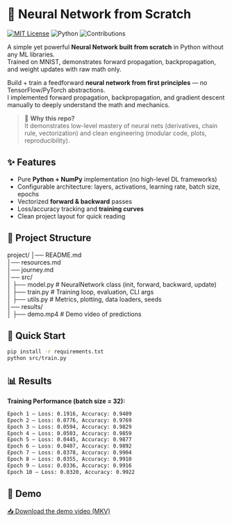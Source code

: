 # 🧠 Neural Network from Scratch

[![MIT License](https://img.shields.io/badge/license-MIT-blue.svg)](LICENSE)
![Python](https://img.shields.io/badge/python-3.9%2B-blue)
![Contributions](https://img.shields.io/badge/contributions-welcome-brightgreen)

A simple yet powerful **Neural Network built from scratch** in Python without any ML libraries.  
Trained on MNIST, demonstrates forward propagation, backpropagation, and weight updates with raw math only.  

Build + train a feedforward **neural network from first principles** — no TensorFlow/PyTorch abstractions.  
I implemented forward propagation, backpropagation, and gradient descent manually to deeply understand the math and mechanics.

> 🎯 **Why this repo?**  
> It demonstrates low-level mastery of neural nets (derivatives, chain rule, vectorization) and clean engineering (modular code, plots, reproducibility).


## ✨ Features
- Pure **Python + NumPy** implementation (no high-level DL frameworks)
- Configurable architecture: layers, activations, learning rate, batch size, epochs
- Vectorized **forward & backward** passes
- Loss/accuracy tracking and **training curves**
- Clean project layout for quick reading


## 🔎 Project Structure

project/
│── README.md<br>
│── resources.md<br>
│── journey.md<br>
│── src/<br>
│ ├── model.py # NeuralNetwork class (init, forward, backward, update)<br>
│ ├── train.py # Training loop, evaluation, CLI args<br>
│ ├── utils.py # Metrics, plotting, data loaders, seeds<br>
│── results/<br>
│ ├── demo.mp4 # Demo video of predictions<br>


## 🚀 Quick Start

```bash
pip install -r requirements.txt
python src/train.py
```

## 📊 Results

**Training Performance (batch size = 32):**
```bash
Epoch 1 — Loss: 0.1916, Accuracy: 0.9409
Epoch 2 — Loss: 0.0776, Accuracy: 0.9769
Epoch 3 — Loss: 0.0594, Accuracy: 0.9829
Epoch 4 — Loss: 0.0503, Accuracy: 0.9859
Epoch 5 — Loss: 0.0445, Accuracy: 0.9877
Epoch 6 — Loss: 0.0407, Accuracy: 0.9892
Epoch 7 — Loss: 0.0378, Accuracy: 0.9904
Epoch 8 — Loss: 0.0355, Accuracy: 0.9910
Epoch 9 — Loss: 0.0336, Accuracy: 0.9916
Epoch 10 — Loss: 0.0320, Accuracy: 0.9922
```



## 🎥 Demo

[📥 Download the demo video (MKV)](Results/demo.mkv)




